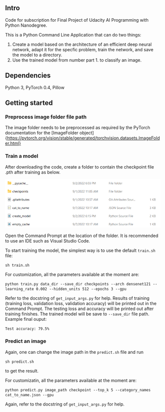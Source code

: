 ## Intro
Code for subscription for Final Project of Udacity AI Programming with Python Nanodegree.

This is a Python Command Line Application that can do two things:
1. Create a model based on the architecture of an efficient deep neural network, adapt it for the specfic problem, train the network, and save the model to a directory.
2. Use the trained model from number part 1. to classify an image.

## Dependencies

Python 3, PyTorch 0.4, Pillow

## Getting started

### Preprocess image folder file path

The image folder needs to be preprocessed as required by the PyTorch documentation for the [ImageFolder object]{https://pytorch.org/vision/stable/generated/torchvision.datasets.ImageFolder.html}

### Train a model

After downloading the code, create a folder to contain the checkpoint file .pth after training as below.
<p align="center"> <img src="Screenshot.png"/> </p>
Open the Command Prompt at the location of the folder. It is recommended to use an IDE such as Visual Studio Code.

To start training the model, the simplest way is to use the default `train.sh` file:
```
sh train.sh
```
For customization, all the parameters available at the moment are:
```
python train.py data_dir --save_dir checkpoints --arch densenet121 --learning_rate 0.002 --hidden_units 512 --epochs 3 --gpu
```
Refer to the docstring of `get_input_args.py` for help.
Results of training (training loss, validation loss, validation accuracy) will be printed out in the Command Prompt. The testing loss and accuracy will be printed out after training finishes. The trained model will be save to `--save_dir` file path.
Example final ouput:
```
Test accuracy: 79.5%
```
### Predict an image

Again, one can change the image path in the `predict.sh` file and run
```
sh predict.sh
```
to get the result.

For customizatin, all the parameters available at the moment are:
```
python predict.py image_path checkpoint --top_k 5 --category_names cat_to_name.json --gpu
```
Again, refer to the docstring of `get_input_args.py` for help.
